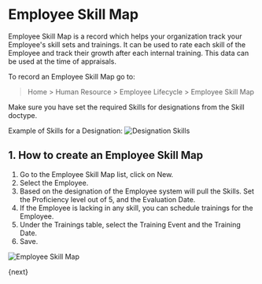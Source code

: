 # Employee Skill Map

Employee Skill Map is a record which helps your organization track your Employee's skill sets and trainings. It can be used to rate each skill of the Employee and track their growth after each internal training. This data can be used at the time of appraisals.

To record an Employee Skill Map go to:

> Home > Human Resource > Employee Lifecycle > Employee Skill Map

Make sure you have set the required Skills for designations from the Skill doctype.

Example of Skills for a Designation:
![Designation Skills]({{docs_base_url}}/assets/img/human-resources/designation-skills.png)

## 1. How to create an Employee Skill Map

1. Go to the Employee Skill Map list, click on New.
1. Select the Employee.
1. Based on the designation of the Employee system will pull the Skills. Set the Proficiency level out of 5, and the Evaluation Date.
1. If the Employee is lacking in any skill, you can schedule trainings for the Employee.
1. Under the Trainings table, select the Training Event and the Training Date.
1. Save.

![Employee Skill Map]({{docs_base_url}}/assets/img/human-resources/employee-skill-map.png)

{next}
